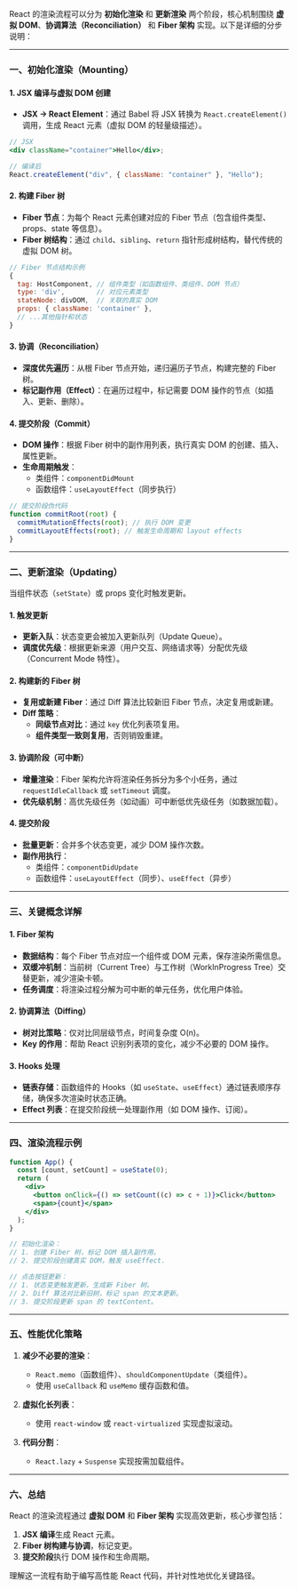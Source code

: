 React 的渲染流程可以分为 **初始化渲染** 和 **更新渲染** 两个阶段，核心机制围绕 **虚拟 DOM**、**协调算法（Reconciliation）** 和 **Fiber 架构** 实现。以下是详细的分步说明：

---

### 一、初始化渲染（Mounting）

#### 1. JSX 编译与虚拟 DOM 创建

- **JSX → React Element**：通过 Babel 将 JSX 转换为 `React.createElement()` 调用，生成 React 元素（虚拟 DOM 的轻量级描述）。

```jsx
// JSX
<div className="container">Hello</div>;

// 编译后
React.createElement("div", { className: "container" }, "Hello");
```

#### 2. 构建 Fiber 树

- **Fiber 节点**：为每个 React 元素创建对应的 Fiber 节点（包含组件类型、props、state 等信息）。
- **Fiber 树结构**：通过 `child`、`sibling`、`return` 指针形成树结构，替代传统的虚拟 DOM 树。

```javascript
// Fiber 节点结构示例
{
  tag: HostComponent, // 组件类型（如函数组件、类组件、DOM 节点）
  type: 'div',        // 对应元素类型
  stateNode: divDOM,  // 关联的真实 DOM
  props: { className: 'container' },
  // ...其他指针和状态
}
```

#### 3. 协调（Reconciliation）

- **深度优先遍历**：从根 Fiber 节点开始，递归遍历子节点，构建完整的 Fiber 树。
- **标记副作用（Effect）**：在遍历过程中，标记需要 DOM 操作的节点（如插入、更新、删除）。

#### 4. 提交阶段（Commit）

- **DOM 操作**：根据 Fiber 树中的副作用列表，执行真实 DOM 的创建、插入、属性更新。
- **生命周期触发**：
  - 类组件：`componentDidMount`
  - 函数组件：`useLayoutEffect`（同步执行）

```javascript
// 提交阶段伪代码
function commitRoot(root) {
  commitMutationEffects(root); // 执行 DOM 变更
  commitLayoutEffects(root); // 触发生命周期和 layout effects
}
```

---

### 二、更新渲染（Updating）

当组件状态（`setState`）或 props 变化时触发更新。

#### 1. **触发更新**

- **更新入队**：状态变更会被加入更新队列（Update Queue）。
- **调度优先级**：根据更新来源（用户交互、网络请求等）分配优先级（Concurrent Mode 特性）。

#### 2. **构建新的 Fiber 树**

- **复用或新建 Fiber**：通过 Diff 算法比较新旧 Fiber 节点，决定复用或新建。
- **Diff 策略**：
  - **同级节点对比**：通过 `key` 优化列表项复用。
  - **组件类型一致则复用**，否则销毁重建。

#### 3. **协调阶段（可中断）**

- **增量渲染**：Fiber 架构允许将渲染任务拆分为多个小任务，通过 `requestIdleCallback` 或 `setTimeout` 调度。
- **优先级机制**：高优先级任务（如动画）可中断低优先级任务（如数据加载）。

#### 4. **提交阶段**

- **批量更新**：合并多个状态变更，减少 DOM 操作次数。
- **副作用执行**：
  - 类组件：`componentDidUpdate`
  - 函数组件：`useLayoutEffect`（同步）、`useEffect`（异步）

---

### **三、关键概念详解**

#### 1. **Fiber 架构**

- **数据结构**：每个 Fiber 节点对应一个组件或 DOM 元素，保存渲染所需信息。
- **双缓冲机制**：当前树（Current Tree）与工作树（WorkInProgress Tree）交替更新，减少渲染卡顿。
- **任务调度**：将渲染过程分解为可中断的单元任务，优化用户体验。

#### 2. **协调算法（Diffing）**

- **树对比策略**：仅对比同层级节点，时间复杂度 O(n)。
- **Key 的作用**：帮助 React 识别列表项的变化，减少不必要的 DOM 操作。

#### 3. **Hooks 处理**

- **链表存储**：函数组件的 Hooks（如 `useState`、`useEffect`）通过链表顺序存储，确保多次渲染时状态正确。
- **Effect 列表**：在提交阶段统一处理副作用（如 DOM 操作、订阅）。

---

### **四、渲染流程示例**

```jsx
function App() {
  const [count, setCount] = useState(0);
  return (
    <div>
      <button onClick={() => setCount((c) => c + 1)}>Click</button>
      <span>{count}</span>
    </div>
  );
}

// 初始化渲染：
// 1. 创建 Fiber 树，标记 DOM 插入副作用。
// 2. 提交阶段创建真实 DOM，触发 useEffect.

// 点击按钮更新：
// 1. 状态变更触发更新，生成新 Fiber 树。
// 2. Diff 算法对比新旧树，标记 span 的文本更新。
// 3. 提交阶段更新 span 的 textContent。
```

---

### **五、性能优化策略**

1. **减少不必要的渲染**：

   - `React.memo`（函数组件）、`shouldComponentUpdate`（类组件）。
   - 使用 `useCallback` 和 `useMemo` 缓存函数和值。

2. **虚拟化长列表**：

   - 使用 `react-window` 或 `react-virtualized` 实现虚拟滚动。

3. **代码分割**：
   - `React.lazy` + `Suspense` 实现按需加载组件。

---

### **六、总结**

React 的渲染流程通过 **虚拟 DOM** 和 **Fiber 架构** 实现高效更新，核心步骤包括：

1. **JSX 编译**生成 React 元素。
2. **Fiber 树构建与协调**，标记变更。
3. **提交阶段**执行 DOM 操作和生命周期。

理解这一流程有助于编写高性能 React 代码，并针对性地优化关键路径。
